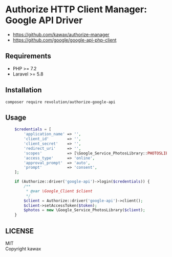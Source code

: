 # Authorize HTTP Client Manager: Google API Driver

- https://github.com/kawax/authorize-manager
- https://github.com/google/google-api-php-client

## Requirements
- PHP >= 7.2
- Laravel >= 5.8

## Installation

```
composer require revolution/authorize-google-api
```

## Usage
```php
    $credentials = [
        'application_name' => '',
        'client_id'        => '',
        'client_secret'    => '',
        'redirect_uri'     => '',
        'scopes'           => [\Google_Service_PhotosLibrary::PHOTOSLIBRARY],
        'access_type'      => 'online',
        'approval_prompt'  => 'auto',
        'prompt'           => 'consent',
    ];

    if (Authorize::driver('google-api')->login($credentials)) {
        /**
         * @var \Google_Client $client
         */
        $client = Authorize::driver('google-api')->client();
        $client->setAccessToken($token);
        $photos = new \Google_Service_PhotosLibrary($client);
    }
```

## LICENSE
MIT  
Copyright kawax
